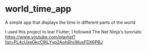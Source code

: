 # world_time_app

A simple app that displays the time in different parts of the world

I used this project to lear Flutter; I followed The Net Ninja's turorials: https://www.youtube.com/playlist?list=PL4cUxeGkcC9jLYyp2Aoh6hcWuxFDX6PBJ
